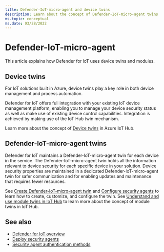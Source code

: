 ```yaml
---
title: Defender-IoT-micro-agent and device twins
description: Learn about the concept of Defender-IoT-micro-agent twins and how they are used in Defender for IoT.
ms.topic: conceptual
ms.date: 03/28/2022
---
```


# Defender-IoT-micro-agent

This article explains how Defender for IoT uses device twins and modules.

## Device twins

For IoT solutions built in Azure, device twins play a key role in both device management and process automation.

Defender for IoT offers full integration with your existing IoT device management platform, enabling you to manage your device security status as well as make use of existing device control capabilities. Integration is achieved by making use of the IoT Hub twin mechanism.

Learn more about the concept of [Device twins](../../iot-hub/iot-hub-devguide-device-twins.md#device-twins) in Azure IoT Hub.

## Defender-IoT-micro-agent twins

Defender for IoT maintains a Defender-IoT-micro-agent twin for each device in the service.
The Defender-IoT-micro-agent twin holds all the information relevant to device security for each specific device in your solution.
Device security properties are maintained in a dedicated Defender-IoT-micro-agent twin for safer communication and for enabling updates and maintenance that requires fewer resources.

See [Create Defender-IoT-micro-agent twin](quickstart-create-security-twin.md) and [Configure security agents](how-to-agent-configuration.md) to learn how to create, customize, and configure the twin. See [Understand and use module twins in IoT Hub](../../iot-hub/iot-hub-devguide-module-twins.md) to learn more about the concept of module twins in IoT Hub.

## See also

- [Defender for IoT overview](overview.md)
- [Deploy security agents](how-to-deploy-agent.md)
- [Security agent authentication methods](concept-security-agent-authentication-methods.md)
